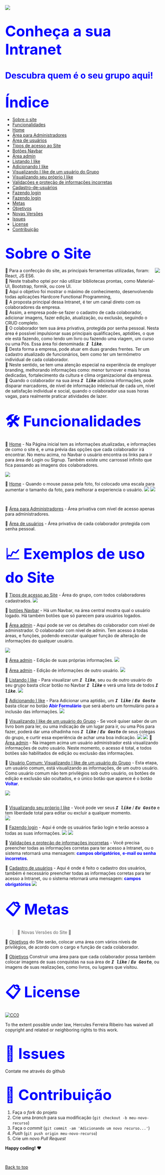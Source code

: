   <img src="./src/components/img/logo-m.png">

<h1><span style="color:blue">
<font size=30>Conheça a sua Intranet</font></span></h1>

<h1><span style="color:blue">
Descubra quem é o seu grupo aqui!
</font></span></h1>


<h1><span style="color:blue">
<font size=30>Índice</font></span></h1>

- [Sobre o site](#Sobre-o-Site)
- [Funcionalidades](#Funcionalidades)
- [Home](#Home)
- [Área para Administradores](#Área-para-Administradores)
- [Área de usuários](#Área-de-usuários)
- [Tipos de acesso ao Site](#Tipos-de-acesso-ao-Site)
- [Botões Navbar](#Botões-Navbar)
- [Área admin](#Área-admin)
- [Listando I like](#Listando-I-like)
- [Adicionando I like](#Adicionando-I-like)
- [Visualizando I like de um usuário do Grupo](#visualizando-I-like-de-um-usuário-do-grupo)
- [Visualizando seu próprio I like](#Visualizando-seu-próprio-I-like)
- [Validações e proteção de informações incorretas](#Validações-e-proteção-de-informações-incorretas)
- [Cadastro-de-usuários](#Cadastro-de-usuários)
- [Fazendo login](#Fazendo-login)
- [Fazendo login](#Fazendo-login)
- [Metas](#Metas)
- [Objetivos](#Objetivos)
- [Novas Versões](#Novas-Versões)
- [Issues](#Issues)
- [License](#License)
- [Contribuição](#Contribuição)

<h1><span style="color:blue">
<font size=30>Sobre o Site</font></span></h1>
<img src="icon.png" align="right" />

📜 Para a confecção do site, as principais ferramentas utilizadas, foram: React, JS ES6.
<br>
📜 Neste trabalho optei por não utilizar bibliotecas prontas, como Material-UI, Bootstrap, formik, ou core UI.
<br>
📜 Aqui o objetivo foi mostrar o máximo de conhecimento, desenvolvendo todas aplicações Hardcore Functional Programming, 
<br>
📜 A proposta principal dessa Intranet, é ter um canal direto com os colaboradores da empresa. 
<br>
📜 Assim, a empresa pode-se fazer o cadastro de cada colaborador, adicionar imagens, fazer edição, atualização, ou exclusão, seguindo o CRUD completo. 
<br>
📜 O colaborador tem sua área privativa, protegida por senha pessoal.
Nesta área é possível impulsionar suas principais qualificações, aptidões, o que ele está fazendo, como lendo um livro ou fazendo uma viagem, um curso ou uma Pós. Essa área foi denominada: <kbd>***I like***</kbd>.
<br>
📜 Desta forma a empresa, pode atuar em duas grandes frentes. Ter um cadastro atualizado de funcionários, bem como ter um termômetro individual de cada colaborador.
<br>
📜 Neste sentido, se tem uma atenção especial na experiência de employer branding, melhorando informações como: menor turnover e mais horas dedicadas, fortalecimento da cultura e clima organizacional  da empresa. 
<br>
📜 Quando o colaborador na sua área <kbd>***I like***</kbd> adiciona informações, pode disparar marcadores, de nível de informação intelectual de cada um, nível de satisfação individual e social, quando o colaborador usa suas horas vagas, para realmente praticar atividades de lazer.
<br>

<h1><span style="color:blue">
<font size=30>🛠 Funcionalidades</font></span></h1>


📌 [Home](https://github.com/ai/size-limit#readme) - Na Página inicial tem as informações atualizadas, e informações de como o site é, e uma prévia das opções que cada colaborador irá encontrar. No menu acima, no Navbar o usuário encontra os links para ir para área de Login ou Signup.
Também existe umc carrossel infinito que fica passando as imagens dos colaboradores.  

  <img src="/public/README/home1.png">
  <br>
  
  📌 [Home](https://github.com/ai/size-limit#readme) - Quando o mouse passa pela foto, foi colocado uma escala para aumentar o tamanho da foto, para melhorar a experiencia o usuário. 
    <img src="/public/README/home2.png">
    <img src="/public/README/home3.png">
  <br>
  

  <br>
  



📌 [Área para Administradores](https://github.com/ai/size-limit#readme) - Área privativa com nível de acesso apenas para administradores.

📌 [Área de usuários](https://github.com/ai/size-limit#readme) - Área privativa de cada colaborador protegida com senha pessoal.

<h1><span style="color:blue">
<font size=30>📈 Exemplos de uso do Site
</font></span></h1>

📌 [Tipos de acesso ao Site](https://github.com/ai/size-limit#readme) - Área do grupo, com todos colaboradores cadastrados.
  <img src="/public/README/admin-mygroup.png">
  <br>

  📌 [botões Navbar](https://github.com/ai/size-limit#readme) - Há um Navbar, na área central mostra qual o usuário logado. Há também botões que só parecem para usuários logados. 
  <br>

  📌 [Área admin](https://github.com/ai/size-limit#readme) - Aqui pode se ver os detalhes do colaborador com nível de administrador. 
  O colaborador com nível de admin. Tem acesso á todas áreas, e funções, podendo executar qualquer função de alteração de informações do qualquer usuário.

   <img src="/public/README/admin-edit-profile.png">
  <br>
  
  📌 [Área admin](https://github.com/ai/size-limit#readme) - Edição de suas próprias informações.
  <img src="./public/README/admin-profile2.png">
  <br>

  📌 [Área admin](https://github.com/ai/size-limit#readme) - Edição de informações de outro usuário.
  <img src="/public/README/admin-edit-user.png">
 <br>

   📌 [Listando I like](https://github.com/ai/size-limit#readme) - Para visualizar um <kbd>***I like***</kbd>, seu ou de outro usuário do seu grupo basta clicar botão no Navbar <kbd>***I like***</kbd> e verá uma lista de todos <kbd>***I like***</kbd>.
   <img src="/public/README/see-list-likes.png">
 <br>

  📌 [Adicionando I like](https://github.com/ai/size-limit#readme) - Para Adicionar uma aptidão, um <kbd>***I like***</kbd> / <kbd>***Eu Gosto***</kbd> basta clicar no botão <span style="color:blue">**Abir Formulário**</span> que será aberto um formulário para a inclusão das informações.
  <img src="/public/README/add-likes.png">
 <br>

  📌 [Visualizando I like de um usuário do Grupo](https://github.com/ai/size-limit#readme) - Se você quiser saber de um livro bom para ler, ou uma indicação de um lugar para ir, ou uma Pós para fazer, poderá dar uma olhadinha nos <kbd>***I like***</kbd> / <kbd>***Eu Gosto***</kbd>  de seus colegas do grupo, e curtir essa experiência de achar uma boa indicação.
  <img src="/public/README/user-see-likes-user.png">
  <img src="/public/README/user-admin-edit-user.png">
  📌 [Área admin](https://github.com/ai/size-limit#readme) - Na imagem acima um usuário administrador está visualizando informações de outro usuário. Neste momento, o acesso é total, e todos botões são habilitados de edição ou exclusão das informações. 
  <br>  

  📌 [Usuário Comum: Visualizando I like de um usuário do Grupo](https://github.com/ai/size-limit#readme) - Esta etapa, um usuário comum, está visualizando as informações, de um outro usuário. Como usuário comum não tem privilégios sob outro usuário, os botões de edição e exclusão são ocultados, e o único botão que aparece é o botão  <span style="color:blue">**Voltar**</span>.

  <img src="/public/README/user-see-likes-user.png">
 <br>
  <br>

 
  📌 [Visualizando seu próprio I like](https://github.com/ai/size-limit#readme) - Você pode ver seus <kbd>***I like***</kbd> / <kbd>***Eu Gosto***</kbd>  e tem liberdade total para editar ou excluir a qualquer momento.  
  <img src="/public/README/user-edit-likes.png">
 <br>

  📌 [Fazendo login](https://github.com/ai/size-limit#readme) - Aqui é onde os usuários farão login e terão acesso a todas as suas informações.
  <img src="/public/README/validation-login1.png">
  <img src="/public/README/validation-login2.png">

  📌 [Validações e proteção de informações incorretas](https://github.com/ai/size-limit#readme) - Você precisa preencher todas as informações corretas para ter acesso a Intranet, ou o sistema retornará uma mensagem:   <span style="color:blue">**campos obrigatórios**</span>, <span style="color:blue">**e-mail ou senha incorretos**</span>.
 <br>

  📌 [Cadastro de usuários](https://github.com/ai/size-limit#readme) - Aqui é onde é feito o cadastro dos usuários, também é necessário preencher todas as informações corretas para ter acesso a Intranet, ou o sistema retornará uma mensagem:  <span style="color:blue">**campos obrigatórios**</span> 
  <img src="/public/README/validation-register1.png">
 <br>

<h1><span style="color:blue">
<font size=30>📋 Metas
</font></span></h1>

> :construction: Novas Versões do Site :construction:

📌 [Objetivos](https://github.com/ai/size-limit#readme) do Site serão, colocar uma área com vários níveis de privilégios, de acordo com o cargo e função de cada colaborador.

📌 [Objetivos](https://github.com/ai/size-limit#readme) Construir uma área para que cada colaborador possa também colocar imagens de suas conquistas na sua área de  <kbd>***I like***</kbd> / <kbd>***Eu Gosto***</kbd>, ou imagens de suas realizações, como livros, ou lugares que visitou.


<h1><span style="color:blue">
<font size=30>📋 License
</font></span></h1>

[![CC0](https://licensebuttons.net/p/zero/1.0/88x31.png)](https://creativecommons.org/publicdomain/zero/1.0/)

To the extent possible under law, Hercules Ferreira Ribeiro has waived all copyright and related or neighboring rights to this work.

<h1><span style="color:blue">
<font size=30>🐛 Issues</font></span></h1>

Contate me através do github

<h1><span style="color:blue">
<font size=30>🚀 Contribuição
</font></span></h1>

1. Faça o _fork_ do projeto
2. Crie uma _branch_ para sua modificação (`git checkout -b meu-novo-recurso`)
3. Faça o _commit_ (`git commit -am 'Adicionando um novo recurso...'`)
4. _Push_ (`git push origin meu-novo-recurso`)
5. Crie um novo _Pull Request_

**Happy coding!** :heart:

 <br>

[Back to top](#faqs)
